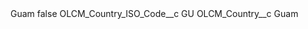 <?xml version="1.0" encoding="UTF-8"?>
<CustomMetadata xmlns="http://soap.sforce.com/2006/04/metadata" xmlns:xsi="http://www.w3.org/2001/XMLSchema-instance" xmlns:xsd="http://www.w3.org/2001/XMLSchema">
    <label>Guam</label>
    <protected>false</protected>
    <values>
        <field>OLCM_Country_ISO_Code__c</field>
        <value xsi:type="xsd:string">GU</value>
    </values>
    <values>
        <field>OLCM_Country__c</field>
        <value xsi:type="xsd:string">Guam</value>
    </values>
</CustomMetadata>
